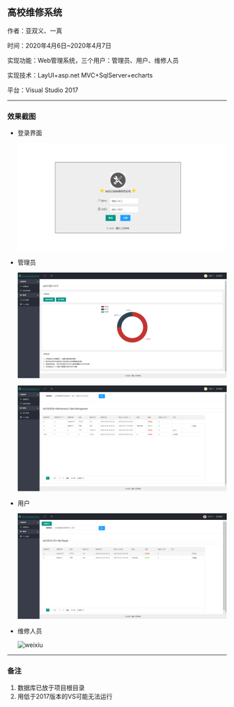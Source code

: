 
## 高校维修系统

作者：亚双义、一真

时间：2020年4月6日~2020年4月7日

实现功能：Web管理系统，三个用户：管理员、用户、维修人员

实现技术：LayUI+asp.net MVC+SqlServer+echarts

平台：Visual Studio 2017

---

### 效果截图

- 登录界面

  ![login](readme_img/login.png)

- 管理员

  ![admin](readme_img/admin.png)

  ![admin2](readme_img/admin2.png)

- 用户

  ![user](readme_img/user.png)

- 维修人员

  ![weixiu](https://github.com/yashuangyi/UniversityLogisticsMaintenanceSystem/tree/master/readme_img/weixiu.png)

---

### 备注

1. 数据库已放于项目根目录
2. 用低于2017版本的VS可能无法运行

